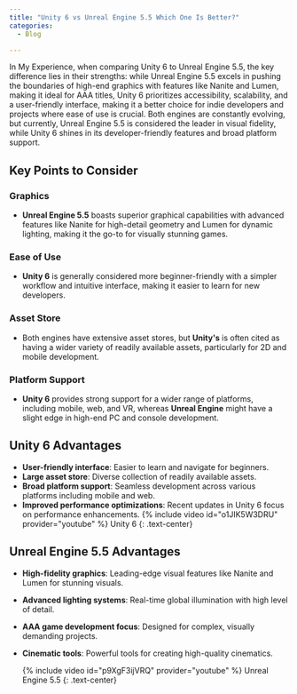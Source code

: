 ```yaml
---
title: "Unity 6 vs Unreal Engine 5.5 Which One Is Better?"
categories:
  - Blog

---
```



 In My Experience, when comparing Unity 6 to Unreal Engine 5.5, the key difference lies in their strengths: while Unreal Engine 5.5 excels in pushing the boundaries of high-end graphics with features like Nanite and Lumen, making it ideal for AAA titles, Unity 6 prioritizes accessibility, scalability, and a user-friendly interface, making it a better choice for indie developers and projects where ease of use is crucial. Both engines are constantly evolving, but currently, Unreal Engine 5.5 is considered the leader in visual fidelity, while Unity 6 shines in its developer-friendly features and broad platform support.

## Key Points to Consider

### Graphics
- **Unreal Engine 5.5** boasts superior graphical capabilities with advanced features like Nanite for high-detail geometry and Lumen for dynamic lighting, making it the go-to for visually stunning games.

### Ease of Use
- **Unity 6** is generally considered more beginner-friendly with a simpler workflow and intuitive interface, making it easier to learn for new developers.

### Asset Store
- Both engines have extensive asset stores, but **Unity's** is often cited as having a wider variety of readily available assets, particularly for 2D and mobile development.

### Platform Support
- **Unity 6** provides strong support for a wider range of platforms, including mobile, web, and VR, whereas **Unreal Engine** might have a slight edge in high-end PC and console development.

## Unity 6 Advantages
- **User-friendly interface**: Easier to learn and navigate for beginners.
- **Large asset store**: Diverse collection of readily available assets.
- **Broad platform support**: Seamless development across various platforms including mobile and web.
- **Improved performance optimizations**: Recent updates in Unity 6 focus on performance enhancements.
  {% include video id="o1JIK5W3DRU" provider="youtube" %}
  Unity 6 
{: .text-center}


## Unreal Engine 5.5 Advantages
- **High-fidelity graphics**: Leading-edge visual features like Nanite and Lumen for stunning visuals.
- **Advanced lighting systems**: Real-time global illumination with high level of detail.
- **AAA game development focus**: Designed for complex, visually demanding projects.
- **Cinematic tools**: Powerful tools for creating high-quality cinematics.

 
  {% include video id="p9XgF3ijVRQ" provider="youtube" %}
Unreal Engine 5.5 
{: .text-center}
